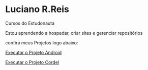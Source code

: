 # Luciano R.Reis
Cursos do Estudonauta

Estou aprendendo a hospedar, criar sites e gerenciar repositórios

confira meus Projetos logo abaixo: 

<a href="https://lucianorreis.github.io/Estudos/HTML-CSS/desafios/d010/android1.html" target="_blank">Executar o Projeto Android</a>

<a href="https://lucianorreis.github.io/Estudos/HTML-CSS/desafios/d012/index.html" target="_blank">Executar o Projeto Cordel</a>
